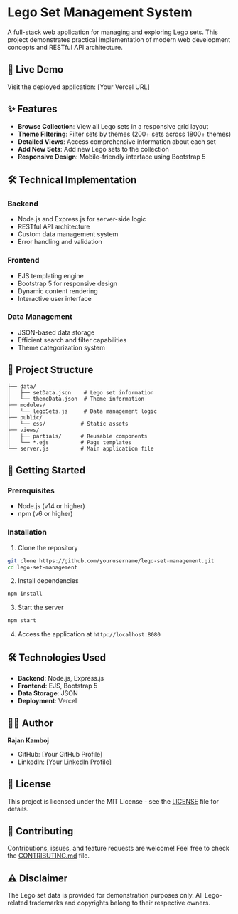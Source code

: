 # Lego Set Management System

A full-stack web application for managing and exploring Lego sets. This project demonstrates practical implementation of modern web development concepts and RESTful API architecture.

## 🚀 Live Demo

Visit the deployed application: [Your Vercel URL]

## ✨ Features

- **Browse Collection**: View all Lego sets in a responsive grid layout
- **Theme Filtering**: Filter sets by themes (200+ sets across 1800+ themes)
- **Detailed Views**: Access comprehensive information about each set
- **Add New Sets**: Add new Lego sets to the collection
- **Responsive Design**: Mobile-friendly interface using Bootstrap 5

## 🛠️ Technical Implementation

### Backend
- Node.js and Express.js for server-side logic
- RESTful API architecture
- Custom data management system
- Error handling and validation

### Frontend
- EJS templating engine
- Bootstrap 5 for responsive design
- Dynamic content rendering
- Interactive user interface

### Data Management
- JSON-based data storage
- Efficient search and filter capabilities
- Theme categorization system

## 📁 Project Structure
```
├── data/
│   ├── setData.json    # Lego set information
│   └── themeData.json  # Theme information
├── modules/
│   └── legoSets.js     # Data management logic
├── public/
│   └── css/           # Static assets
├── views/
│   ├── partials/      # Reusable components
│   └── *.ejs          # Page templates
└── server.js          # Main application file
```

## 🚀 Getting Started

### Prerequisites
- Node.js (v14 or higher)
- npm (v6 or higher)

### Installation

1. Clone the repository
```bash
git clone https://github.com/yourusername/lego-set-management.git
cd lego-set-management
```

2. Install dependencies
```bash
npm install
```

3. Start the server
```bash
npm start
```

4. Access the application at `http://localhost:8080`

## 🛠️ Technologies Used

- **Backend**: Node.js, Express.js
- **Frontend**: EJS, Bootstrap 5
- **Data Storage**: JSON
- **Deployment**: Vercel

## 👨‍💻 Author

**Rajan Kamboj**
- GitHub: [Your GitHub Profile]
- LinkedIn: [Your LinkedIn Profile]

## 📝 License

This project is licensed under the MIT License - see the [LICENSE](LICENSE) file for details.

## 🤝 Contributing

Contributions, issues, and feature requests are welcome! Feel free to check the [CONTRIBUTING.md](CONTRIBUTING.md) file.

## ⚠️ Disclaimer

The Lego set data is provided for demonstration purposes only. All Lego-related trademarks and copyrights belong to their respective owners. 